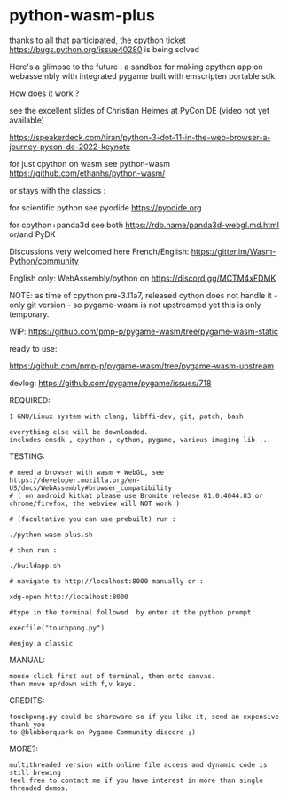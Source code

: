 # python-wasm-plus

thanks to all that participated, the cpython ticket https://bugs.python.org/issue40280 is being solved

Here's a glimpse to the future :
a sandbox for making cpython app on webassembly with integrated pygame built with
emscripten portable sdk.

How does it work ?

see the excellent slides of Christian Heimes at PyCon DE (video not yet available)

  https://speakerdeck.com/tiran/python-3-dot-11-in-the-web-browser-a-journey-pycon-de-2022-keynote


for just cpython on wasm see python-wasm https://github.com/ethanhs/python-wasm/

or stays with the classics :

for scientific python see pyodide https://pyodide.org

for cpython+panda3d see both https://rdb.name/panda3d-webgl.md.html or/and PyDK


Discussions very welcomed here French/English:
  https://gitter.im/Wasm-Python/community

English only:
WebAssembly/python on https://discord.gg/MCTM4xFDMK


NOTE: as time of cpython pre-3.11a7, released cython does not handle it - only git version - so pygame-wasm is not upstreamed yet
this is only temporary.

WIP:
https://github.com/pmp-p/pygame-wasm/tree/pygame-wasm-static

ready to use:

https://github.com/pmp-p/pygame-wasm/tree/pygame-wasm-upstream



devlog:
https://github.com/pygame/pygame/issues/718



REQUIRED:

    1 GNU/Linux system with clang, libffi-dev, git, patch, bash

    everything else will be downloaded.
    includes emsdk , cpython , cython, pygame, various imaging lib ...


TESTING:

    # need a browser with wasm + WebGL, see https://developer.mozilla.org/en-US/docs/WebAssembly#browser_compatibility
    # ( on android kitkat please use Bromite release 81.0.4044.83 or chrome/firefox, the webview will NOT work )

    # (facultative you can use prebuilt) run :

    ./python-wasm-plus.sh

    # then run :

    ./buildapp.sh

    # navigate to http://localhost:8000 manually or :

    xdg-open http://localhost:8000

    #type in the terminal followed  by enter at the python prompt:

    execfile("touchpong.py")

    #enjoy a classic

MANUAL:

    mouse click first out of terminal, then onto canvas.
    then move up/down with f,v keys.


CREDITS:

    touchpong.py could be shareware so if you like it, send an expensive thank you
    to @blubberquark on Pygame Community discord ;)


MORE?:

    multithreaded version with online file access and dynamic code is still brewing
    feel free to contact me if you have interest in more than single threaded demos.
